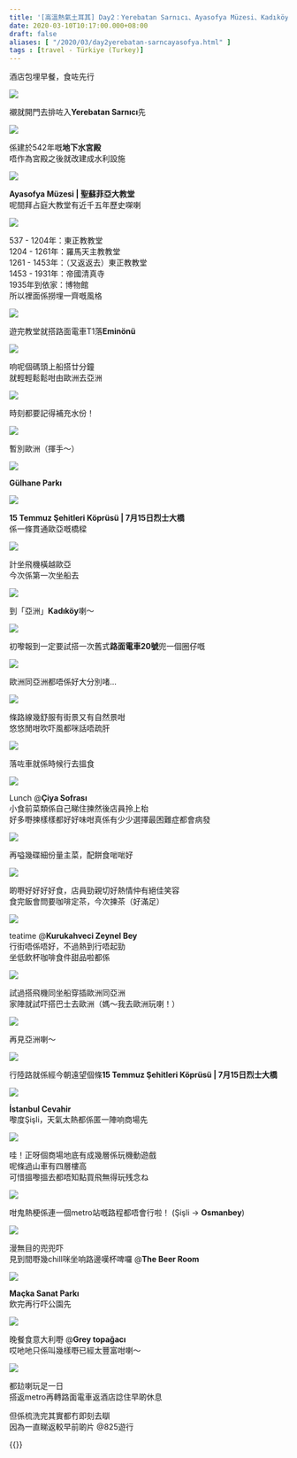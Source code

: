 ```yaml
---
title: '[高溫熱氣土耳其] Day2：Yerebatan Sarnıcı、Ayasofya Müzesi、Kadıköy (Çiya Sofrası) 、Şişli (The Beer Room、Grey topağacı)'
date: 2020-03-10T10:17:00.000+08:00
draft: false
aliases: [ "/2020/03/day2yerebatan-sarncayasofya.html" ]
tags : [travel - Türkiye (Turkey)]
---
```


酒店包埋早餐，食咗先行  

![](https://kvpcxa.ch.files.1drv.com/y4mn25b3CdkDUD7fdx8E4kIrSJ1fTVuY2XV-7USfbkAmVxDCw7VjE7UtK8q-LfxbC-kt8br-VWsvw_ZOooaaJI9XCU0ZPlWsH902bZEzBeVJf95PMcX0nkVC1hTD4l8ZpbOqiyAKE2W9fuJcfuLF-Srjx3QBG0SAHUpKt5oWgaHEhaUhnJETRx_rvasCusyMrdLpAnyUqImyJK81bmSvOeX9Q?width=660&height=371&cropmode=none)

襯就開門去排咗入**Yerebatan Sarnıcı**先  

![](https://mfpcxa.ch.files.1drv.com/y4mLHYza-qUm9GcPiH_-0RRom_4J2a3pmsBWeyszD5boJvBxhrCk5edkdjcZlq944gXjsnShzUIlY5i-FIjl1_hs9pncwa7K_TsfToFNEILdsIs91mXejkZioJVHvyOVhrBugml_uuUL-gp4Wmzlwe321yMTtovvMDR0lZLwpinVIWTxl3zNOGHnPfXo7bMDQr0J9wzS3c_fJphikwkTe9qHg?width=660&height=371&cropmode=none)

係建於542年嘅**地下水宮殿**  
唔作為宮殿之後就改建成水利設施  

![](https://mf99xa.ch.files.1drv.com/y4mOtDHgq-WReUGYiVtfJP5bFMx96kN2T5eapFsadMtOAuFsN6_n93jNFje6fao3ZSWBTSEc7UhJyZRbZvfyYCDOAxbblnrgCTWZPe4mKi8snIbpPveWKOec89RdE8vuZAsD2AuFhrK7bAbmHUYtZVzOF60M0r0Ofn3GSeG_wlIzw_dwwpcRVaIvY6UYrZsCB6viRjm5OrXjxlen-9ZAnEeZw?width=660&height=371&cropmode=none)

**Ayasofya Müzesi | 聖蘇菲亞大教堂**  
呢間拜占庭大教堂有近千五年歷史㗎喇  

![](https://nfqwwq.ch.files.1drv.com/y4mZqrrFdbv8dOohTzHlnsG1NWHl6USjiFQPQF73KqpS_zb_yEdWlHkktLW6YknwOIltgGsfHpDIIH6mvVwgrEQ1okJ8YcAUnoiF5bQF48KSm4FcSvfY5WYG8p7Ox6PUJpOZURKxGkqrMq-vQigd-mW2fakGcYokrk1ZCCMZwfo-rxzHnSV5fU1Ylx9v9vvcwB0mMICvhEcH7zl1Y64l-Pa8A?width=371&height=660&cropmode=none)

537 - 1204年：東正教教堂  
1204 - 1261年：羅馬天主教教堂  
1261 - 1453年：（又返返去）東正教教堂  
1453 - 1931年：帝國清真寺  
1935年到依家：博物館  
所以裡面係撈埋一齊嘅風格  

![](https://l4obxa.ch.files.1drv.com/y4mALJrbt0LiZhCMJsk4vLyPNgzmbxubUxysiWxLIZSYr617Sca5BYWmfd-2u2W_54eTysrBKb388XPDjItG0AGuDLkm1GvoqR5L8eD1JYucZnD_cDoMtNWpIIGE8c_zCP38qNEitRf8sI9horLFLsCggJywmcOTO0t8bQsGBr5aRAvSKTm41xXlp5R4xBQNrf3uGwVUsXVcapIyzowkwxdAQ?width=660&height=371&cropmode=none)

遊完教堂就搭路面電車T1落**Eminönü**  

![](https://l4rmcg.ch.files.1drv.com/y4mo9vYqhU83GVkdlRdlnvn2Sz9YSvd9JmvkUSQtGqdLwOGLu1Le1ZKpkLKBlDk-Rag1bMWeK8yOtJoNn_r1aE4SoB10SEGvzXGaApuumMWYxLV0FLs91zMTb61T6E5_KY1rqq7VaYts-oICEZkMRYUm2E91sBF3RkVBEulUN7meXf8qTz0Z2ULCY0ljVMd1WpG7lmuW-Ef039gTnNlibirmQ?width=660&height=371&cropmode=none)

响呢個碼頭上船搭廿分鐘  
就輕輕鬆鬆咁由歐洲去亞洲  

![](https://lyrgkw.ch.files.1drv.com/y4mE_UEGYb-PpXZQ_JlGakd3xvAfztWdcl5HdBpY42cYs3Wmf4JxtnFyPpdgu_Q4K3JmSKZJo1kQiB216DjH6aP-LZ8hrJdCNqJdBn9S9j7_k9SNL6Ok37ZwkbkHrnP5-QbQQaBTVRTi5uFuBG0wbKTWQeavw7aDPREiuZeFSX_B5twH_e9FULGieBdPINGgHzGzAJPUf6faITsL7z1QRRmAg?width=371&height=660&cropmode=none)

時刻都要記得補充水份！  

![](https://miofxa.ch.files.1drv.com/y4muJ7Jr6hjin3Mh095Mw7pkMJZBZktXt8NcEgwaHZ-TLsKjG1UXy1RrO-J-22eI5GCOuY830oUhRPzejbDUUYcWmBk7aLBp7n9rautIlaAJpRNU5wXxczuW1xwEve0oOES_45goJP3L_8Edp7kx2lNsDfV6j1MR8Uc2e-vIERhlujQd1GUQ6eBMPML6hpzjt5WswFgngj0loDBIGIu2iLgVw?width=660&height=371&cropmode=none)

暫別歐洲（揮手～）  

![](https://loofxa.ch.files.1drv.com/y4m_GhrXxtIR4XCaiYhxzHU8f2IkL_fjNSiQ6M10W2hXYcFDtJGqKzN6EmOfNsHpS33ho7euzDsrMpjSTRFJaNCFA9Kc-5TG6iovA8hEqPejD8z-1qthOCpqmMfQh9SlXlm6HG87ZQ5EoW2Z_-N3eZdn7X1ixAPCVQ3xW4kjWncnZnK4OdVONxEN2tg48yU9nYWL0d_dHssFPPhDPWdvQxdrQ?width=660&height=371&cropmode=none)

**Gülhane Parkı**  

![](https://miqk0a.ch.files.1drv.com/y4m-QOsXvMS2qoQ8KC2miCsTEKUcN4HUAzOcCJOzwNrXFoMbhc9x3-fSU-ekhEizH-Nj1cIVs1uEszr5RbEk3wXmYP1R2kkfpt3740maUJBm72ozXLmfByL2WMQS-KWb9P4rXjTmsZcO8AtnxgvacNBv3VNrV6nbhogYQTliZrCDIaIKkcvHVTwK4ttguQ5nPmE_lgLgYiS4wsxEmrQKRmQtQ?width=660&height=371&cropmode=none)

**15 Temmuz Şehitleri Köprüsü | 7月15日烈士大橋**  
係一條貫通歐亞嘅橋樑  

![](https://l4qj0a.ch.files.1drv.com/y4mWHt0DYAcK8K_YpJ2HPVgFwDt5y8sjB61qcQ5HumTluNuJn_oD0aB1z91cIUcAbRZZS5Sh4xPnX8urIRh-om42_bMK47iSH-Sk-zSYeYMxMkEwjV0OvdPpBhx6nzmCG1cNxoMZzxegY1fFY4GDRCLS8vjiaNgAY78hl4YcVafOU772KIxpoMr8TXVNh6zH7LL2aPKlsspGDJ_ucsuOEukyQ?width=660&height=371&cropmode=none)

計坐飛機橫越歐亞  
今次係第一次坐船去  

![](https://kiokxa.ch.files.1drv.com/y4miTGUUasiDW_xJ7y8IkXzufAweyrONfhZQTT8GXlWD2ZOiBhT_dPptLCkC7Dq_465htgAO47czdKNlYQNfmSIA8TkssCO0rw7I1RIgT5tQEOgs8qHYimSYEa3dQDuYjCTE0DPibvZpf53e3kSTfwi_Clw-GTgEeQf1airyhRbErdZmIdtBOmlN9CNUKg-tse6TKzUgGuLpm9WpWSm143LMA?width=660&height=371&cropmode=none)

到「亞洲」**Kadıköy**喇～  

![](https://miqh0a.ch.files.1drv.com/y4m7dcJJ8Nhb5lvD_fTd1pzkdysNqogleE8DciRtqW0Lgqb0klXGyI3uH-iQWXA0CDmGh2Sh2dyiOTdoY4VeqF3E07RjNads6DbbD8VEUQFcdv4xXImLtxAgLUgQNBdyNNenKEBO5DJeE56LXXq8hrSLGGCOqLMNxApSnLVqrG-33HZ-Y7a3OmwSdq2rQqjuUvDskYAnSS0Ae8HxwOKmyq-yw?width=660&height=371&cropmode=none)

初嚟報到一定要試搭一次舊式**路面電車20號**兜一個圈仔嘅  

![](https://l4qi0a.ch.files.1drv.com/y4m9ElPOMwzAEXufpt9tZndFVoL-rvYVfrAQtRn1vGL7Xc7pn_d_NH2fp7Wg88ZUHSUpWzQj6efu4FjgvAyIt4goZfsh4MeyHMqzfj-E90-VlwJQ37hkLpcib_TZabI6XhOcG5xlivUK3EmHmaX5Z-NglBKiiM6-1LmBQ53Ug_yO_xNwCXCBPhaplvDGMzecJwQ2MyH9HM4rERDup1cWrnXdw?width=660&height=371&cropmode=none)

歐洲同亞洲都唔係好大分別啫...  

![](https://liqg0a.ch.files.1drv.com/y4mTDzVrvnMri5KZW2-y4kuAYLNRj1GFkQz_iphuTsDepvT5k_GEBaXN3egAVgLGw_HlWU8GNcXiowehqmp-86k20Ki340jAfJe8T4zFUz7-z-gfRXbt6zMG31SMPnqjHsUpCgs9vmIHWz-bcjkTeaIyek3mHkRj4uxl8dXQT4ebvdk4wK1WXBHV5J9YVASHG6rBkgKVUElYIYvgok19Awojw?width=660&height=371&cropmode=none)

條路線幾舒服有街景又有自然景咁  
悠悠閒咁吹吓風都咪話唔疏肝  

![](https://miqe0a.ch.files.1drv.com/y4m4jIXVwY8mepu0mZ431GL1JqoqFkXxjdWeDgFLbwKTfc7oT3rju2gFymgYehOPgpUbGQucU_dzFYeaWaO8oy4rrZLsoZKnrOiKd6k-_EG-KwOcdvJ_Lh691TIqGY66jAwunKzhLznAzbSZILiF76C_0bQLEtipRp1cuNMo5BwNvbwOi5pFTfjCD8Ibyhw8vmrgnyJjdbkTdQ-Miucw9dDjw?width=371&height=660&cropmode=none)

落咗車就係時候行去搵食  

![](https://liqk0a.ch.files.1drv.com/y4mVT2d_lWeTGu5P_1nEIPxlinAZ7nCiJB0mfsmBTKBgNb4YX30BH9Mb1VQ-Y6-AzPPnAFHHJyvIq2FSW07_rPh3G1wa2Y1RQF_vt6k1WndMYo67h3jzsf-zX24OMjTyMut5YbNwDJ8THoq_kD078UzgG1WUcJaCqKmRhWLoKF9Lm_HeKH4NImAiPUowf_IBBGPb0FqPX60HzKDZg3D9epJzA?width=660&height=371&cropmode=none)

Lunch @**Çiya Sofrası**  
小食前菜類係自己睇住揀然後店員拎上枱  
好多嘢揀樣樣都好好味咁真係有少少選擇最困難症都會病發  

![](https://k4ql0a.ch.files.1drv.com/y4mo11lZsUk5vAL2bFRfSN-Vs5Ih4DL0BHNMw4KlOi8mZ7cQJUdhBaS_W7FWMMmeDA1qlPo9PK8gjwL8KOeZ2cefqeVDcUK5I4XdUeM7gb_mFMA1rzjjeuOeRceA7rogFg_fYM2Y50AnD_XqkmHYrVLZqo7WQpSIm88Ij2CvnWOHF8-ImqatNaHP4SP-2pWolMtkY0DW88q7grvwJi_YJUEvA?width=660&height=371&cropmode=none)

再嗌幾碟細份量主菜，配餅食啱啱好  

![](https://k4qh0a.ch.files.1drv.com/y4mqnQryFmwybZPxadfJZ1GjL44FPz9MUZIOmJkuMNTzeSbjeul9QHqDUxhoZOXvwUmBwln-MyLn5jZHiv6tzMvVvam0sEjOCj9RJCbAhIKDepKzns4kur55XWy-NGXuXyKILzSpazyeowic_qUb-kuWWtprBghvEqTL5gPWsA9H4YK94ZI1WZRZW95zewGli32iiHUpJB77L-MLURfouHu2w?width=660&height=371&cropmode=none)

啲嘢好好好好食，店員勁親切好熱情仲有絕佳笑容  
食完飯會問要咖啡定茶，今次揀茶（好滿足）  

![](https://j4qd0a.ch.files.1drv.com/y4mKw2x0h4G8yudpF67xYc2kmMjXBS6os_iAP5cVbmPoncxcYPhlP6cv9Gu1WUDhE-xZEc5rnDBL3Kl0D3D3kU7Gr5-LshlItmcex3r7aD_AK0VwlMb6EeJGYQOpU9bPUdC3UavBzh0nRWH0cAvYrGxN3ezW6FF-OMuoZ--OnYzt4B0RCkTdRzEf0_lLtDb5_-DImN4ic9RATpQlyl2-rHhdA?width=660&height=371&cropmode=none)

teatime @**Kurukahveci Zeynel Bey**  
行街唔係唔好，不過熱到行唔起勁  
坐低飲杯咖啡食件甜品啦都係  

![](https://loocxa.ch.files.1drv.com/y4mj28CqIpLMiQMuLNZPWDCd0b2vVkT7TQPtghJ6BqMF1T6KGccF1tyRyrDFVoQEvrzFaYV7aPc1nTxcR4IaQG-g8PaXdPNR__yoqWpXR8FFu0gqtYBAvXLWcHBnkkE6XuglvWgNZvhDWPrYbX6lmgFJteTKWPV3zrcNjX8qKIBUoneayp5Yu7EsxwRinvhEVNNt-x-EVF0zpgakynwqCkElQ?width=660&height=371&cropmode=none)

試過搭飛機同坐船穿插歐洲同亞洲  
家陣就試吓搭巴士去歐洲（媽～我去歐洲玩喇！）  

![](https://k4rncg.ch.files.1drv.com/y4mrutlzKV_ezn3hUYz8l8xCMnB5PiYlJQxaQKQW1QTYNQ2iMnJXqg-lQtBl24YEVne6m4l1ZsoWjOhN-iSFb_IVi2DeUnZiZErhwdFcfatoEQ4-irrd2SO-7vtRB5tD5G2Sctk9XRwR9Ll-sd_9F_j0G3v9LEVxKVOxmnWctwLi9KSDfJ9_Z66LbodF6VTq-V8C7Kd9b7GHfpx8Bz18wnXoA?width=660&height=371&cropmode=none)

再見亞洲喇～  

![](https://l4qf0a.ch.files.1drv.com/y4mC2VFU5OCVnO5mT3icc9LE9eTZ006QgX1opFoMHryF-BXhYJJcCn-Yc-2K_bMAx2hF66_INvSndFOBlUI4fMUmAAUQogNcHXYhIuCA5B1kjABC_MnQGSOwVCKrh5NN0QFbz8W327Q6usBbhm31AC_sCOvuUIk7LiBPZXKIc1i3VXDYxuEIh5syC4ft78rVLlsDrhB-XtBFD_tackW_DvLIw?width=660&height=371&cropmode=none)

行陸路就係經今朝遠望個條**15 Temmuz Şehitleri Köprüsü | 7月15日烈士大橋**  

![](https://k4ohxa.ch.files.1drv.com/y4mj0MKLXlK29-hRdVtGqEtpEY_9nDRCSTzpe4QGJGiyfkc6HZ60o04UO-j2LZy_ppXmaXZpTgC2t1b_avCHaFS9rSVw8ymoydLElvasdYijuQf_YVH3_baDJ_aOT5I8xG5O-0jlY1CIxVDiyQBOj5g6d7XNBRnoJ444yvP1AsqWPgzaQRJnl0XmCLmJg4xsjY9NXbUx5M9sPgipDsFtP_HTA?width=371&height=660&cropmode=none)

**İstanbul Cevahir**  
嚟度Şişli，天氣太熱都係匿一陣响商場先  

![](https://kqpcxa.ch.files.1drv.com/y4m1DjO_wg0QZuG5WyVAVDcTANGzbTIkxtqEjClwp7dNSuuQKDtdXunQiLAgLn0hwObFmn503ExY8TTYXVFm6A516bmlFJ2at6ULigAZJYRDOuPxuwMoxeVk6FrqAm_u3Y5A5gaTwx6Afuide3QAgkUr2kfB5SKDnwmAOpxA5YNaQvVd9j7uXetpp9umonfr4v3YMYrLxqe3lpPe_484lHMdQ?width=371&height=660&cropmode=none)

哇！正呀個商場地底有成幾層係玩機動遊戲  
呢條過山車有四層樓高  
可惜搵嚟搵去都唔知點買飛無得玩残念ね  

![](https://mooixa.ch.files.1drv.com/y4mNgxOEh9N9FNSBV8mSTd7Hh4kb_JigCWCCuhXTpXkMnVOYW2QRvVmG25ASG4-nXW7BEKU_5BjfeksKtcf4BTjAdyePqLRo1Ag0dz7X7zJcaNxgQ8Pj_0ehTc0-KzIZOKOXnWIF6cQpOZyAGA30dfd9MGAj0RNn2FN8w91t21bKqdR6xXKbZky71Yu1Vs-gAeq_0VbPlY0jMcNi2sy4GEXAA?width=660&height=371&cropmode=none)

咁鬼熱梗係連一個metro站嘅路程都唔會行啦！ (Şişli → **Osmanbey**)  

![](https://kqpaxa.ch.files.1drv.com/y4muunjUptgtCgpPEexd43L3dJWJx39i_ZhrABFGzOiXHzcFDKbTM6xnd61Pu4XxvD3YWxFEG6MVJpCe2RbdcWMZlRMAciR91zchAKEIzfiYM9o9Q85YhyO9ON8OPrHljLDRw9oqa0uC_Tcyh0VLY_1swIWptR2LN0x692DeWcKnUXh5ahxZweanKX7ct0EdxrrUzX1-7scOKO_oIXpXFYeKQ?width=660&height=371&cropmode=none)

漫無目的兜兜吓  
見到間嘢幾chill咪坐响路邊嘆杯啤囉 @**The Beer Room**  

![](https://lvpcxa.ch.files.1drv.com/y4mfcbvNCgKD2-O-MKo9SEJt7fjBArP8PU-cf7b8h4Ew4_-iIBO4ojdf3bfmYkr7MGVCiu-iLt8amT3MlcgTGh6ofQC7cQbR_Cs4M7K-mw3JtdyMBVwKMcaBWAwszg8zxIhgyUNhoUPuBrOnZGPSG4HrAYx-21XKCnNpkh-XfHa0RUunB8R9gry-VqO_G8lgOW9nyStXHzVp8-raaOdnQlSWA?width=660&height=371&cropmode=none)

**Maçka Sanat Parkı**  
飲完再行吓公園先  

![](https://lq96xa.ch.files.1drv.com/y4mCHq9aCskqBEF_swDJahswplVa-KHMwP_fmnjtvjuA2zAP8tAqVglwXBye20xRUSCYgeJ4kITVHLF5p6aWQ625TKzKQVPHk841eKDFZN0ibpfvt9nJ3-CVXFuSSeK99X3086N0E5iac90p__1qHAb9jHmgb0gLQzlyDiut5arGjlWmlJexFvapZVQkAffDn9LbV-izMwTDmNTqn1V_u4sMg?width=371&height=660&cropmode=none)

晚餐食意大利嘢 @**Grey topağacı**  
哎吔吔只係叫幾樣嘢已經太豐富咁喇～  

![](https://nf9qxa.ch.files.1drv.com/y4m48K5wWSAe8tywusloe63AYBgUmCUXVAs7QRBSxfJAbtM3E7Wutr015DgeiwHrEGYP-jnCrh4OXuTfVRMJ0fX_VEi78oYs_ep883CfPr4Rrdcu9b8QsiMySrnj3GsMmlUbF0uhoy4MeWxVWTFUCQ7_Jo5vc19gHMks6WQdgg0PyrTwj1duV2lzMlRRzgubE8Khvjve9ITV4srPhpqXRmaRA?width=660&height=371&cropmode=none)

都攰喇玩足一日  
搭返metro再轉路面電車返酒店諗住早啲休息  
  
  
但係梳洗完其實都冇即刻去瞓  
因為一直睇返較早前啲片 @825遊行

{{<turkey>}}